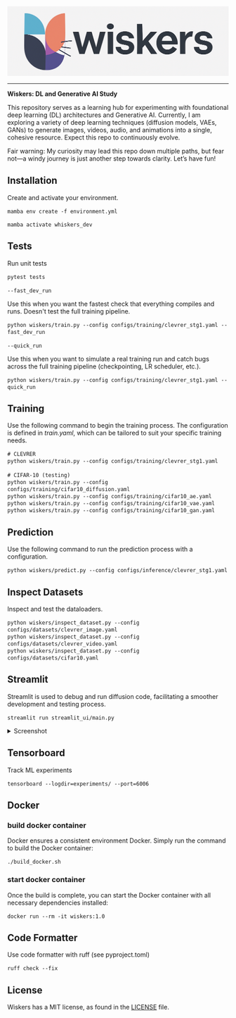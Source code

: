 
![PyTorch Logo](https://raw.githubusercontent.com/electricshadok/wiskers/refs/heads/main/docs/wiskers_logo.png)

--------------------------------------------------------------------------------


**Wiskers: DL and  Generative AI Study**


This repository serves as a learning hub for experimenting with foundational deep learning (DL) architectures and Generative AI. Currently, I am exploring a variety of deep learning techniques (diffusion models, VAEs, GANs) to generate images, videos, audio, and animations into a single, cohesive resource. Expect this repo to continuously evolve.

Fair warning: My curiosity may lead this repo down multiple paths, but fear not—a windy journey is just another step towards clarity. Let’s have fun!

## Installation

Create and activate your environment.
```
mamba env create -f environment.yml
```

```
mamba activate whiskers_dev
```

## Tests

Run unit tests

```
pytest tests
```

```--fast_dev_run```

Use this when you want the fastest check that everything compiles and runs. Doesn't test the full training pipeline.

```
python wiskers/train.py --config configs/training/clevrer_stg1.yaml --fast_dev_run
```

```--quick_run```

Use this when you want to simulate a real training run and catch bugs across the full training pipeline (checkpointing, LR scheduler, etc.).

```
python wiskers/train.py --config configs/training/clevrer_stg1.yaml --quick_run
```

## Training

Use the following command to begin the training process. The configuration is defined in *train.yaml*, which can be tailored to suit your specific training needs.

```
# CLEVRER
python wiskers/train.py --config configs/training/clevrer_stg1.yaml

# CIFAR-10 (testing)
python wiskers/train.py --config configs/training/cifar10_diffusion.yaml
python wiskers/train.py --config configs/training/cifar10_ae.yaml
python wiskers/train.py --config configs/training/cifar10_vae.yaml
python wiskers/train.py --config configs/training/cifar10_gan.yaml
```

## Prediction

Use the following command to run the prediction process with a configuration.

```
python wiskers/predict.py --config configs/inference/clevrer_stg1.yaml
```

## Inspect Datasets

Inspect and test the dataloaders.

```
python wiskers/inspect_dataset.py --config configs/datasets/clevrer_image.yaml
python wiskers/inspect_dataset.py --config configs/datasets/clevrer_video.yaml
python wiskers/inspect_dataset.py --config configs/datasets/cifar10.yaml
```

## Streamlit

Streamlit is used to debug and run diffusion code, facilitating a smoother development and testing process.

```
streamlit run streamlit_ui/main.py
```

<details>
<summary>Screenshot</summary>
<p align="center"><img src="docs/app.png?raw=true"></p>
</details>


## Tensorboard

Track ML experiments

```
tensorboard --logdir=experiments/ --port=6006
```

## Docker

### build docker container

Docker ensures a consistent environment Docker. Simply run the command to build the Docker container:

```
./build_docker.sh
```

### start docker container
Once the build is complete, you can start the Docker container with all necessary dependencies installed:

```
docker run --rm -it wiskers:1.0
```

## Code Formatter
Use code formatter with ruff (see pyproject.toml)

```
ruff check --fix
```


## License

Wiskers has a MIT license, as found in the [LICENSE](https://github.com/vincentbonnetai/wiskers/blob/main/LICENSE) file.
